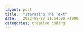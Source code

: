 ```yaml
---
layout: post
title:  "Iterating The Text"
date:   2022-08-20 11:54:00 +1000
categories: creative coding
---
```

